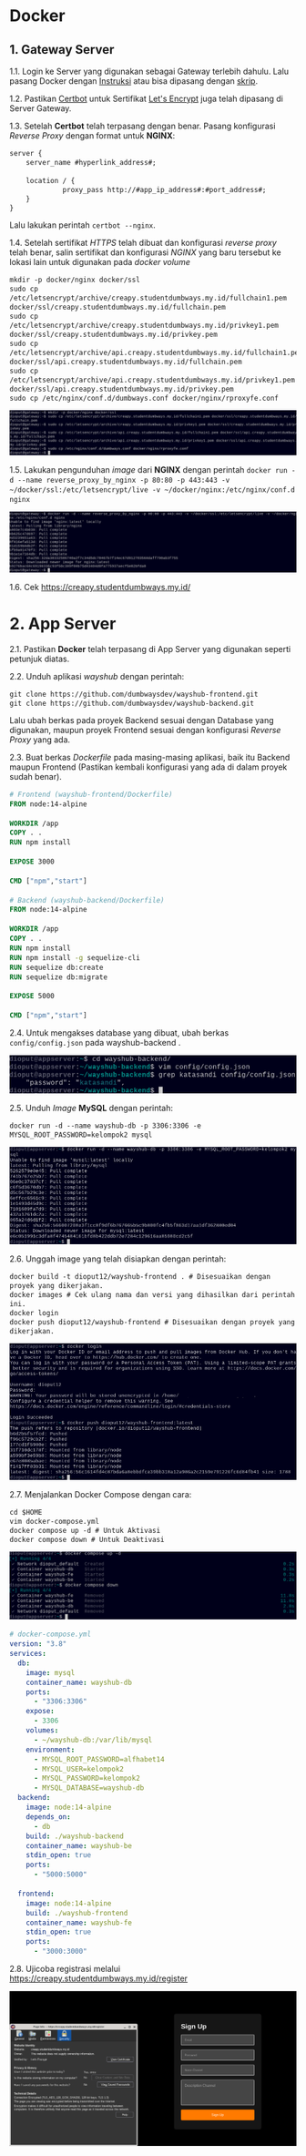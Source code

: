 # Docker

## 1. Gateway Server

1.1. Login ke Server yang digunakan sebagai Gateway terlebih dahulu. Lalu pasang Docker dengan
[Instruksi](https://docs.docker.com/desktop/install/ubuntu/) atau bisa dipasang dengan
[skrip](../Challenge/docker-installer-for-ubuntu.sh).

1.2. Pastikan [Certbot](https://certbot.eff.org/instructions) untuk Sertifikat
[Let's Encrypt](https://letsencrypt.org/) juga telah dipasang di Server Gateway.

1.3. Setelah **Certbot** telah terpasang dengan benar. Pasang konfigurasi *Reverse Proxy* dengan
format untuk **NGINX**:

```nginx
server {
    server_name #hyperlink_address#;

    location / {
             proxy_pass http://#app_ip_address#:#port_address#;
    }
}
```

Lalu lakukan perintah ```certbot --nginx```.

1.4. Setelah sertifikat *HTTPS* telah dibuat dan konfigurasi *reverse proxy* telah benar, salin
sertifikat dan konfigurasi *NGINX* yang baru tersebut ke lokasi lain untuk digunakan pada *docker
volume*

```shell
mkdir -p docker/nginx docker/ssl
sudo cp /etc/letsencrypt/archive/creapy.studentdumbways.my.id/fullchain1.pem docker/ssl/creapy.studentdumbways.my.id/fullchain.pem
sudo cp /etc/letsencrypt/archive/creapy.studentdumbways.my.id/privkey1.pem docker/ssl/creapy.studentdumbways.my.id/privkey.pem
sudo cp /etc/letsencrypt/archive/api.creapy.studentdumbways.my.id/fullchain1.pem docker/ssl/api.creapy.studentdumbways.my.id/fullchain.pem
sudo cp /etc/letsencrypt/archive/api.creapy.studentdumbways.my.id/privkey1.pem docker/ssl/api.creapy.studentdumbways.my.id/privkey.pem
sudo cp /etc/nginx/conf.d/dumbways.conf docker/nginx/rproxyfe.conf
```

![20231001_1](/assets/images/20231001_1.png)

1.5. Lakukan pengunduhan *image* dari **NGINX** dengan perintah ```docker run -d --name reverse_proxy_by_nginx -p 80:80 -p 443:443 -v ~/docker/ssl:/etc/letsencrypt/live -v ~/docker/nginx:/etc/nginx/conf.d nginx```

![20231001_2](/assets/images/20231001_2.png)

1.6. Cek https://creapy.studentdumbways.my.id/

# 2. App Server

2.1. Pastikan **Docker** telah terpasang di App Server yang digunakan seperti petunjuk diatas.

2.2. Unduh aplikasi *wayshub* dengan perintah:

```shell
git clone https://github.com/dumbwaysdev/wayshub-frontend.git
git clone https://github.com/dumbwaysdev/wayshub-backend.git
```

Lalu ubah berkas pada proyek Backend sesuai dengan Database yang digunakan, maupun proyek Frontend
sesuai dengan konfigurasi *Reverse Proxy* yang ada.

2.3. Buat berkas *Dockerfile* pada masing-masing aplikasi, baik itu Backend maupun Frontend
(Pastikan kembali konfigurasi yang ada di dalam proyek sudah benar).

```dockerfile
# Frontend (wayshub-frontend/Dockerfile)
FROM node:14-alpine

WORKDIR /app
COPY . .
RUN npm install

EXPOSE 3000

CMD ["npm","start"]

# Backend (wayshub-backend/Dockerfile)
FROM node:14-alpine

WORKDIR /app
COPY . .
RUN npm install
RUN npm install -g sequelize-cli
RUN sequelize db:create
RUN sequelize db:migrate

EXPOSE 5000

CMD ["npm","start"]
```

2.4. Untuk mengakses database yang dibuat, ubah berkas ```config/config.json``` pada wayshub-backend
.

![20231001_3](/assets/images/20231001_3.png)

2.5. Unduh *Image* **MySQL** dengan perintah:

```shell
docker run -d --name wayshub-db -p 3306:3306 -e MYSQL_ROOT_PASSWORD=kelompok2 mysql
```

![20231001_4](/assets/images/20231001_4.png)

2.6. Unggah image yang telah disiapkan dengan perintah:

```shell
docker build -t dioput12/wayshub-frontend . # Disesuaikan dengan proyek yang dikerjakan.
docker images # Cek ulang nama dan versi yang dihasilkan dari perintah ini.
docker login 
docker push dioput12/wayshub-frontend # Disesuaikan dengan proyek yang dikerjakan.
```

![20231001_5](/assets/images/20231001_5.png)

2.7. Menjalankan Docker Compose dengan cara:

```shell
cd $HOME
vim docker-compose.yml
docker compose up -d # Untuk Aktivasi
docker compose down # Untuk Deaktivasi
```

![20231001_6](/assets/images/20231001_6.png)

```yml
# docker-compose.yml
version: "3.8"
services:
  db:
    image: mysql
    container_name: wayshub-db
    ports:
      - "3306:3306"
    expose:
      - 3306
    volumes:
      - ~/wayshub-db:/var/lib/mysql
    environment:
      - MYSQL_ROOT_PASSWORD=alfhabet14
      - MYSQL_USER=kelompok2
      - MYSQL_PASSWORD=kelompok2
      - MYSQL_DATABASE=wayshub-db
  backend:
    image: node:14-alpine
    depends_on:
      - db
    build: ./wayshub-backend
    container_name: wayshub-be
    stdin_open: true
    ports:
      - "5000:5000"

  frontend:
    image: node:14-alpine
    build: ./wayshub-frontend
    container_name: wayshub-fe
    stdin_open: true
    ports:
      - "3000:3000"
```

2.8. Ujicoba registrasi melalui https://creapy.studentdumbways.my.id/register

![20231001_7](/assets/images/20231001_7.png)
